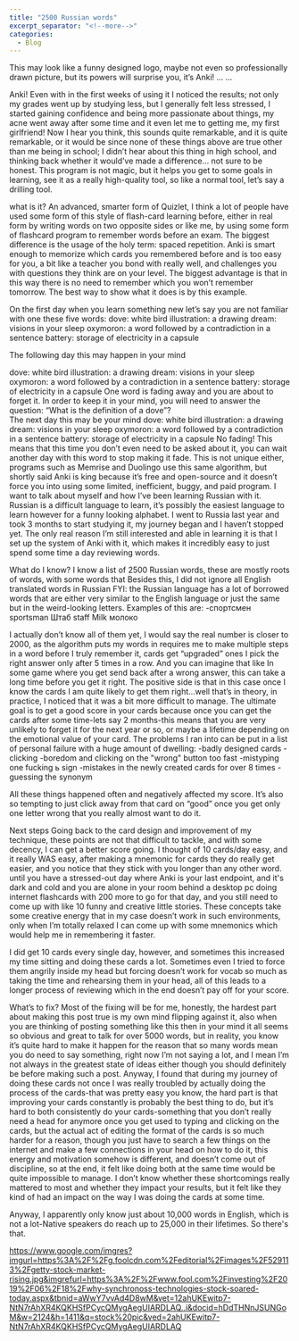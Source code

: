 ```yaml
---
title: "2500 Russian words"
excerpt_separator: "<!--more-->"
categories:
  - Blog
---
```

This may look like a funny designed logo, maybe not even so professionally drawn picture, but its powers will surprise you, it’s Anki! 
…
…

Anki! Even with in the first weeks of using it I noticed the results; not only my grades went up by studying less, but I generally felt less stressed, I started gaining confidence and being more passionate about things, my acne went away after some time and it even let me to getting me, my first girlfriend! Now I hear you think, this sounds quite remarkable, and it is quite remarkable, or it would be since none of these things above are true other than me being in school; I didn’t hear about this thing in high school, and thinking back whether it would’ve made a difference… not sure to be honest. This program is not magic, but it helps you get to some goals in learning, see it as a really high-quality tool, so like a normal tool, let’s say a drilling tool.

what is it?
An advanced, smarter form of Quizlet, I think a lot of people have used some form of this style of flash-card learning before, either in real form by writing words on two opposite sides or like me, by using some form of flashcard program to remember words before an exam. 
The biggest difference is the usage of the holy term: spaced repetition. Anki is smart enough to memorize which cards you remembered before and is too easy for you, a bit like a teacher you bond with really well, and challenges you with questions they think are on your level. The biggest advantage is that in this way there is no need to remember which you won’t remember tomorrow. The best way to show what it does is by this example.

On the first day when you learn something new let’s say you are not familiar with one these five words:
dove: white bird
illustration: a drawing 
dream: visions in your sleep
oxymoron: a word followed by a contradiction in a sentence
battery: storage of electricity in a capsule

The following day this may happen in your mind

dove: white bird
illustration: a drawing 
dream: visions in your sleep
oxymoron: a word followed by a contradiction in a sentence
battery: storage of electricity in a capsule
One word is fading away and you are about to forget it. In order to keep it in your mind, you will need to answer the question: “What is the definition of a dove”?  
The next day this may be your mind
dove: white bird
illustration: a drawing 
dream: visions in your sleep
oxymoron: a word followed by a contradiction in a sentence
battery: storage of electricity in a capsule
No fading! This means that this time you don’t even need to be asked about it, you can wait another day with this word to stop making it fade.
This is not unique either, programs such as Memrise and Duolingo use this same algorithm, but shortly said Anki is king because it’s free and open-source and it doesn’t force you into using some limited, inefficient, buggy, and paid program. I want to talk about myself and how I’ve been learning Russian with it.
Russian is a difficult language to learn, it’s possibly the easiest language to learn however for a funny looking alphabet. I went to Russia last year and took 3 months to start studying it, my journey began and I haven’t stopped yet. The only real reason I’m still interested and able in learning it is that I set up the system of Anki with it, which makes it incredibly easy to just spend some time a day reviewing words.

What do I know?
I know a list of  2500 Russian words, these are mostly roots of words, with some words that 
Besides this, I did not ignore all English translated words in Russian FYI: the Russian language has a lot of borrowed words that are either very similar to the English language or just the same but in the weird-looking letters.
Examples of this are:
-спортсмен
sportsman
Штаб
staff
Milk
молоко

I actually don’t know all of them yet, I would say the real number is closer to 2000, as the algorithm puts my words in requires me to make multiple steps in a word before I truly remember it, cards get “upgraded” ones I pick the right answer only after 5 times in a row. And you can imagine that like In some game where you get send back after a wrong answer, this can take a long time before you get it right. The positive side is that in this case once I know the cards I am quite likely to get them right…well that’s in theory, in practice, I noticed that it was a bit more difficult to manage. 
The ultimate goal is to get a good score in your cards because once you can get the cards after some time-lets say 2 months-this means that you are very unlikely to forget it for the next year or so, or maybe a lifetime depending on the emotional value of your card. The problems I ran into can be put in a list of personal failure with a huge amount of dwelling:
-badly designed cards
-clicking 
-boredom and clicking on the "wrong" button too fast
-mistyping one fucking ь sign
-mistakes in the newly created cards for over 8 times
-guessing the synonym

All these things happened often and negatively affected my score. 
It’s also so tempting to just click away from that card on “good” once you get only one letter wrong that you really almost want to do it.

Next steps
Going back to the card design and improvement of my technique, these points are not that difficult to tackle, and with some decency, I can get a better score going. 
I thought of 10 cards/day easy, and it really WAS easy, after making a mnemonic for cards they do really get easier, and you notice that they stick with you longer than any other word.
 until you have a stressed-out day where Anki is your last endpoint, and it's dark and cold and you are alone in your room behind a desktop pc doing internet flashcards with 200 more to go for that day, and you still need to come up with like 10 funny and creative little stories. These concepts take some creative energy that in my case doesn’t work in such environments, only when I’m totally relaxed I can come up with some mnemonics which would help me in remembering it faster.  

I did get 10 cards every single day, however, and sometimes this increased my time sitting and doing these cards a lot. Sometimes even I tried to force them angrily inside my head but forcing doesn’t work for vocab so much as taking the time and rehearsing them in your head, all of this leads to a longer process of reviewing which in the end doesn’t pay off for your score.


What’s to fix?
Most of the fixing will be for me, honestly, the hardest part about making this post true is my own mind flipping against it, also when you are thinking of posting something like this then in your mind it all seems so obvious and great to talk for over 5000 words, but in reality, you know it’s quite hard to make it happen for the reason that so many words mean you do need to say something, right now I’m not saying a lot, and I mean I’m not always in the greatest state of ideas either though you should definitely be before making such a post. Anyway, I found that during my journey of doing these cards not once I was really troubled by actually doing the process of the cards-that was pretty easy you know, the hard part is that improving your cards constantly is probably the best thing to do, but it’s hard to both consistently do your cards-something that you don’t really need a head for anymore once you get used to typing and clicking on the cards, but the actual act of editing the format of the cards is so much harder for a reason, though you just have to search a few things on the internet and make a few connections in your head on how to do it, this energy and motivation somehow is different, and doesn’t come out of discipline, so at the end, it felt like doing both at the same time would be quite impossible to manage. 
I don’t know whether these shortcomings really mattered to most and whether they impact your results, but it felt like they kind of had an impact on the way I was doing the cards at some time.

Anyway, I apparently only know just about 10,000 words in English, which is not a lot-Native speakers do reach up to 25,000 in their lifetimes. So there's that.


https://www.google.com/imgres?imgurl=https%3A%2F%2Fg.foolcdn.com%2Feditorial%2Fimages%2F529113%2Fgetty-stock-market-rising.jpg&imgrefurl=https%3A%2F%2Fwww.fool.com%2Finvesting%2F2019%2F06%2F18%2Fwhy-synchronoss-technologies-stock-soared-today.aspx&tbnid=aWwY7vvAd4D8wM&vet=12ahUKEwitp7-NtN7rAhXR4KQKHSfPCycQMygAegUIARDLAQ..i&docid=hDdTHNnJSUNGoM&w=2124&h=1411&q=stock%20pic&ved=2ahUKEwitp7-NtN7rAhXR4KQKHSfPCycQMygAegUIARDLAQ

